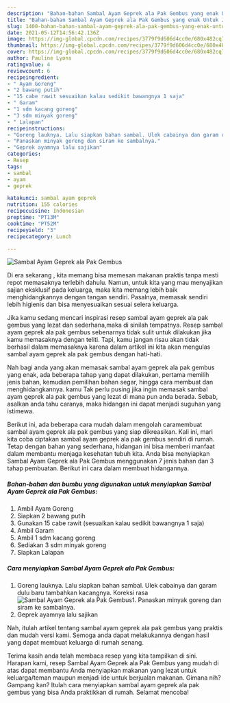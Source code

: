 ```yaml
---
description: "Bahan-bahan Sambal Ayam Geprek ala Pak Gembus yang enak Untuk Jualan"
title: "Bahan-bahan Sambal Ayam Geprek ala Pak Gembus yang enak Untuk Jualan"
slug: 1400-bahan-bahan-sambal-ayam-geprek-ala-pak-gembus-yang-enak-untuk-jualan
date: 2021-05-12T14:56:42.136Z
image: https://img-global.cpcdn.com/recipes/3779f9d606d4cc0e/680x482cq70/sambal-ayam-geprek-ala-pak-gembus-foto-resep-utama.jpg
thumbnail: https://img-global.cpcdn.com/recipes/3779f9d606d4cc0e/680x482cq70/sambal-ayam-geprek-ala-pak-gembus-foto-resep-utama.jpg
cover: https://img-global.cpcdn.com/recipes/3779f9d606d4cc0e/680x482cq70/sambal-ayam-geprek-ala-pak-gembus-foto-resep-utama.jpg
author: Pauline Lyons
ratingvalue: 4
reviewcount: 6
recipeingredient:
- " Ayam Goreng"
- "2 bawang putih"
- "15 cabe rawit sesuaikan kalau sedikit bawangnya 1 saja"
- " Garam"
- "1 sdm kacang goreng"
- "3 sdm minyak goreng"
- " Lalapan"
recipeinstructions:
- "Goreng lauknya. Lalu siapkan bahan sambal. Ulek cabainya dan garam dulu baru tambahkan kacangnya. Koreksi rasa"
- "Panaskan minyak goreng dan siram ke sambalnya."
- "Geprek ayamnya lalu sajikan"
categories:
- Resep
tags:
- sambal
- ayam
- geprek

katakunci: sambal ayam geprek 
nutrition: 155 calories
recipecuisine: Indonesian
preptime: "PT13M"
cooktime: "PT52M"
recipeyield: "3"
recipecategory: Lunch

---
```



![Sambal Ayam Geprek ala Pak Gembus](https://img-global.cpcdn.com/recipes/3779f9d606d4cc0e/680x482cq70/sambal-ayam-geprek-ala-pak-gembus-foto-resep-utama.jpg)

Di era  sekarang , kita memang bisa memesan makanan praktis tanpa mesti repot memasaknya terlebih dahulu. Namun, untuk kita yang mau menyajikan sajian eksklusif pada keluarga, maka kita memang lebih baik menghidangkannya dengan tangan sendiri. Pasalnya, memasak sendiri lebih higienis dan bisa menyesuaikan sesuai selera keluarga.

Jika kamu sedang mencari inspirasi resep sambal ayam geprek ala pak gembus yang lezat dan sederhana,maka di sinilah tempatnya. Resep sambal ayam geprek ala pak gembus  sebenarnya tidak sulit untuk dilakukan jika kamu memasaknya dengan teliti. Tapi, kamu jangan risau akan tidak berhasil dalam memasaknya 
karena dalam artikel ini kita akan mengulas sambal ayam geprek ala pak gembus dengan hati-hati.  



Nah bagi anda yang akan memasak sambal ayam geprek ala pak gembus yang enak, ada beberapa tahap yang dapat dilakukan, pertama memilih jenis bahan, kemudian pemilihan bahan segar, hingga cara membuat dan menghidangkannya. kamu Tak perlu pusing jika ingin memasak sambal ayam geprek ala pak gembus yang lezat di mana pun anda berada. Sebab, asalkan anda  tahu caranya, maka hidangan ini dapat menjadi suguhan yang istimewa.

Berikut ini, ada beberapa cara mudah dalam mengolah caramembuat sambal ayam geprek ala pak gembus yang siap dikreasikan. Kali ini, mari kita coba ciptakan sambal ayam geprek ala pak gembus sendiri di rumah. Tetap dengan bahan yang sederhana, hidangan ini bisa memberi manfaat dalam membantu menjaga kesehatan tubuh kita. Anda bisa menyiapkan Sambal Ayam Geprek ala Pak Gembus menggunakan 7 jenis bahan dan 3 tahap pembuatan. Berikut ini cara dalam membuat hidangannya.

<!--inarticleads1-->

##### Bahan-bahan dan bumbu yang digunakan untuk menyiapkan Sambal Ayam Geprek ala Pak Gembus:

1. Ambil  Ayam Goreng
1. Siapkan 2 bawang putih
1. Gunakan 15 cabe rawit (sesuaikan kalau sedikit bawangnya 1 saja)
1. Ambil  Garam
1. Ambil 1 sdm kacang goreng
1. Sediakan 3 sdm minyak goreng
1. Siapkan  Lalapan




<!--inarticleads2-->

##### Cara menyiapkan Sambal Ayam Geprek ala Pak Gembus:

1. Goreng lauknya. Lalu siapkan bahan sambal. Ulek cabainya dan garam dulu baru tambahkan kacangnya. Koreksi rasa
<img src="https://img-global.cpcdn.com/steps/45ac897be2dc3e64/160x128cq70/sambal-ayam-geprek-ala-pak-gembus-langkah-memasak-1-foto.jpg" alt="Sambal Ayam Geprek ala Pak Gembus">1. Panaskan minyak goreng dan siram ke sambalnya.
1. Geprek ayamnya lalu sajikan




Nah, itulah artikel tentang  sambal ayam geprek ala pak gembus  yang praktis dan mudah versi kami. Semoga anda dapat melakukannya dengan hasil yang dapat membuat keluarga di rumah senang. 

Terima kasih anda telah membaca resep yang kita tampilkan di sini. Harapan kami, resep  Sambal Ayam Geprek ala Pak Gembus yang mudah di atas dapat membantu Anda menyiapkan makanan yang lezat untuk keluarga/teman maupun menjadi ide untuk berjualan makanan. Gimana nih? Gampang kan? Itulah cara menyiapkan sambal ayam geprek ala pak gembus yang bisa Anda praktikkan di rumah. Selamat mencoba!

